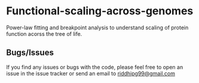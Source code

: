 # Functional-scaling-across-genomes

Power-law fitting and breakpoint analysis to understand scaling of protein function acorss the tree of life.

## Bugs/Issues

If you find any issues or bugs with the code, please feel free to open an issue in the issue tracker or send an email to <riddhipg99@gmail.com>

